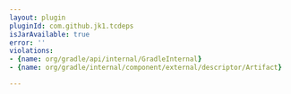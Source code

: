 ```yaml
---
layout: plugin
pluginId: com.github.jk1.tcdeps
isJarAvailable: true
error: ''
violations:
- {name: org/gradle/api/internal/GradleInternal}
- {name: org/gradle/internal/component/external/descriptor/Artifact}

---
```

